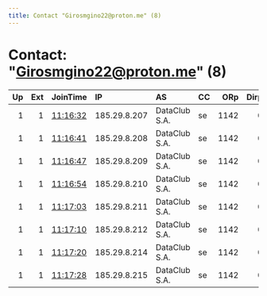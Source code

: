 ```yaml
---
title: Contact "Girosmgino22@proton.me" (8)
---
```


# Contact: "Girosmgino22@proton.me" (8)

|   Up |   Ext | JoinTime                                                                                              | IP           | AS            | CC   |   ORp |   Dirp | OS    | Version   | Nickname    |   eFamMembers |
|-----:|------:|:------------------------------------------------------------------------------------------------------|:-------------|:--------------|:-----|------:|-------:|:------|:----------|:------------|--------------:|
|    1 |     1 | [11:16:32](https://nusenu.github.io/OrNetStats/w/relay/BA5DFE8FF298AE64A8850AADF6CEFD9C2D06A19F.html) | 185.29.8.207 | DataClub S.A. | se   |  1142 |      0 | Linux | 0.4.7.13  | Girosmgino1 |             8 |
|    1 |     1 | [11:16:41](https://nusenu.github.io/OrNetStats/w/relay/256F512CF4069D0FBC7DEB12F7EB79BACB35F1D7.html) | 185.29.8.208 | DataClub S.A. | se   |  1142 |      0 | Linux | 0.4.7.13  | Girosmgino2 |             8 |
|    1 |     1 | [11:16:47](https://nusenu.github.io/OrNetStats/w/relay/7CF81BFA3CCF84A0EA01CCD1550DD3A49315F324.html) | 185.29.8.209 | DataClub S.A. | se   |  1142 |      0 | Linux | 0.4.7.13  | Girosmgino3 |             8 |
|    1 |     1 | [11:16:54](https://nusenu.github.io/OrNetStats/w/relay/4FE4B299E48E8F5E77D49E2FCA751206F3B7285A.html) | 185.29.8.210 | DataClub S.A. | se   |  1142 |      0 | Linux | 0.4.7.13  | Girosmgino4 |             8 |
|    1 |     1 | [11:17:03](https://nusenu.github.io/OrNetStats/w/relay/E7745B8F2679E16D8CA464FB4FC973563160A0FF.html) | 185.29.8.211 | DataClub S.A. | se   |  1142 |      0 | Linux | 0.4.7.13  | Girosmgino5 |             8 |
|    1 |     1 | [11:17:10](https://nusenu.github.io/OrNetStats/w/relay/A0C2DA41398923CD8D8FEC18C6A2405E02D60A6A.html) | 185.29.8.212 | DataClub S.A. | se   |  1142 |      0 | Linux | 0.4.7.13  | Girosmgino6 |             8 |
|    1 |     1 | [11:17:20](https://nusenu.github.io/OrNetStats/w/relay/D3264A450697F4638DD5DE4DE5502B9BF247A0E2.html) | 185.29.8.214 | DataClub S.A. | se   |  1142 |      0 | Linux | 0.4.7.13  | Girosmgino7 |             8 |
|    1 |     1 | [11:17:28](https://nusenu.github.io/OrNetStats/w/relay/8135B167FC8B96F2E8AB7D7DA685C9E58BE7905C.html) | 185.29.8.215 | DataClub S.A. | se   |  1142 |      0 | Linux | 0.4.7.13  | Girosmgino8 |             8 |
